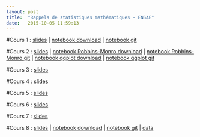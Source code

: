 ```yaml
---
layout: post
title:  "Rappels de statistiques mathématiques - ENSAE"
date:   2015-10-05 11:59:13
---
```

#Cours 1 : [slides](/assets/cours1_ensae_2015.pdf) | [notebook download](/assets/cdf_empirique.ipynb) | [notebook git](https://github.com/lecueguillaume/notebooks_python/blob/master/cdf_empirique.ipynb)

#Cours 2 : [slides](/assets/cours2_ensae_2015.pdf) | [notebook Robbins-Monro download](/assets/rm_quantile.ipynb) | [notebook Robbins-Monro git](https://github.com/lecueguillaume/notebooks_python/blob/master/rm_quantile.ipynb) | [notebook qqplot download](/assets/rm_quantile.ipynb) | [notebook qqplot git](https://github.com/lecueguillaume/notebooks_python/blob/master/box_qqplots.ipynb)

#Cours 3 : [slides](/assets/cours3_ensae_2015.pdf)

#Cours 4 : [slides](/assets/cours4_ensae_2015.pdf)

#Cours 5 : [slides](/assets/cours5_ensae_2015.pdf)

#Cours 6 : [slides](/assets/cours6_ensae_2015.pdf)

#Cours 7 : [slides](/assets/cours7_ensae_2015.pdf)

#Cours 8 : [slides](/assets/cours8_ensae_2015.pdf) | [notebook download](/assets/linear_regression.ipynb) | [notebook git](https://github.com/lecueguillaume/notebooks_python/blob/master/linear_regression.ipynb) | [data](/assets/data_png_nb_reg_lin.zip)


